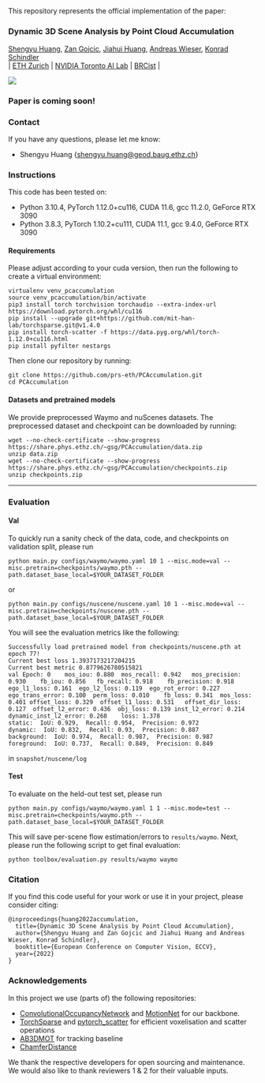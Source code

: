 ## 
This repository represents the official implementation of the paper:

### Dynamic 3D Scene Analysis by Point Cloud Accumulation

[Shengyu Huang](https://shengyuh.github.io), [Zan Gojcic](https://zgojcic.github.io/), [Jiahui Huang](https://cg.cs.tsinghua.edu.cn/people/~huangjh/), [Andreas Wieser](https://gseg.igp.ethz.ch/people/group-head/prof-dr--andreas-wieser.html), [Konrad Schindler](https://prs.igp.ethz.ch/group/people/person-detail.schindler.html)\
| [ETH Zurich](https://igp.ethz.ch/) | [NVIDIA Toronto AI Lab](https://nv-tlabs.github.io) | [BRCist](https://www.bnrist.tsinghua.edu.cn/) |

<image src="assets/teaser.jpg"/>

### Paper is coming soon! 

### Contact
If you have any questions, please let me know: 
- Shengyu Huang {shengyu.huang@geod.baug.ethz.ch}


### Instructions
This code has been tested on:
- Python 3.10.4, PyTorch 1.12.0+cu116, CUDA 11.6, gcc 11.2.0, GeForce RTX 3090
- Python 3.8.3, PyTorch 1.10.2+cu111, CUDA 11.1, gcc 9.4.0, GeForce RTX 3090

#### Requirements
Please adjust according to your cuda version, then run the following to create a virtual environment:
```shell
virtualenv venv_pcaccumulation
source venv_pcaccumulation/bin/activate
pip3 install torch torchvision torchaudio --extra-index-url https://download.pytorch.org/whl/cu116
pip install --upgrade git+https://github.com/mit-han-lab/torchsparse.git@v1.4.0
pip install torch-scatter -f https://data.pyg.org/whl/torch-1.12.0+cu116.html
pip install pyfilter nestargs
```

Then clone our repository by running:
```shell
git clone https://github.com/prs-eth/PCAccumulation.git
cd PCAccumulation
```

#### Datasets and pretrained models
We provide preprocessed Waymo and nuScenes datasets. The preprocessed dataset and checkpoint can be downloaded by running:
```shell
wget --no-check-certificate --show-progress https://share.phys.ethz.ch/~gsg/PCAccumulation/data.zip
unzip data.zip
wget --no-check-certificate --show-progress https://share.phys.ethz.ch/~gsg/PCAccumulation/checkpoints.zip
unzip checkpoints.zip
```
****
### Evaluation
#### Val
To quickly run a sanity check of the data, code, and checkpoints on validation split, please run
```shell
python main.py configs/waymo/waymo.yaml 10 1 --misc.mode=val --misc.pretrain=checkpoints/waymo.pth --path.dataset_base_local=$YOUR_DATASET_FOLDER
```
or 
```shell
python main.py configs/nuscene/nuscene.yaml 10 1 --misc.mode=val --misc.pretrain=checkpoints/nuscene.pth --path.dataset_base_local=$YOUR_DATASET_FOLDER
```
You will see the evaluation metrics like the following:
```shell
Successfully load pretrained model from checkpoints/nuscene.pth at epoch 77!
Current best loss 1.3937173217204215
Current best metric 0.8779626780515821
val Epoch: 0	mos_iou: 0.880	mos_recall: 0.942	mos_precision: 0.930	fb_iou: 0.856	fb_recall: 0.918	fb_precision: 0.918	ego_l1_loss: 0.161	ego_l2_loss: 0.119	ego_rot_error: 0.227	ego_trans_error: 0.100	perm_loss: 0.010	fb_loss: 0.341	mos_loss: 0.401	offset_loss: 0.329	offset_l1_loss: 0.531	offset_dir_loss: 0.127	offset_l2_error: 0.436	obj_loss: 0.139	inst_l2_error: 0.214	dynamic_inst_l2_error: 0.268	loss: 1.378	
static:  IoU: 0.929,  Recall: 0.954,  Precision: 0.972 
dynamic:  IoU: 0.832,  Recall: 0.93,  Precision: 0.887 
background:  IoU: 0.974,  Recall: 0.987,  Precision: 0.987 
foreground:  IoU: 0.737,  Recall: 0.849,  Precision: 0.849 
```
in ```snapshot/nuscene/log```

#### Test
To evaluate on the held-out test set, please run
```shell
python main.py configs/waymo/waymo.yaml 1 1 --misc.mode=test --misc.pretrain=checkpoints/waymo.pth --path.dataset_base_local=$YOUR_DATASET_FOLDER
```
This will save per-scene flow estimation/errors to ```results/waymo```. Next, please run the following script to get final evaluation:
```shell
python toolbox/evaluation.py results/waymo waymo
```


### Citation
If you find this code useful for your work or use it in your project, please consider citing:

```shell
@inproceedings{huang2022accumulation,
  title={Dynamic 3D Scene Analysis by Point Cloud Accumulation},
  author={Shengyu Huang and Zan Gojcic and Jiahui Huang and Andreas Wieser, Konrad Schindler},
  booktitle={European Conference on Computer Vision, ECCV},
  year={2022}
}
```

### Acknowledgements
In this project we use (parts of) the following repositories:
- [ConvolutionalOccupancyNetwork](https://github.com/autonomousvision/convolutional_occupancy_networks) and [MotionNet](https://github.com/pxiangwu/MotionNet) for our backbone.
- [TorchSparse](https://github.com/mit-han-lab/torchsparse) and [pytorch_scatter](https://github.com/rusty1s/pytorch_scatter) for efficient voxelisation and scatter operations
- [AB3DMOT](https://github.com/xinshuoweng/AB3DMOT) for tracking baseline
- [ChamferDistance](https://github.com/chrdiller/pyTorchChamferDistance)

We thank the respective developers for open sourcing and maintenance. We would also like to thank reviewers 1 & 2 for their valuable inputs.